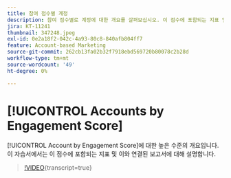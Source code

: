 ```yaml
---
title: 참여 점수별 계정
description: 참여 점수별로 계정에 대한 개요를 살펴보십시오. 이 점수에 포함되는 지표 및 이와 관련된 보고서를 알아봅니다.
jira: KT-11241
thumbnail: 347248.jpeg
exl-id: 0e2a18f2-042c-4a93-80c8-840afb804ff7
feature: Account-based Marketing
source-git-commit: 262cb13fa02b32f7918ebd569720b80078c2b28d
workflow-type: tm+mt
source-wordcount: '49'
ht-degree: 0%

---
```


# [!UICONTROL Accounts by Engagement Score]

[!UICONTROL Account by Engagement Score]에 대한 높은 수준의 개요입니다.  이 자습서에서는 이 점수에 포함되는 지표 및 이와 연결된 보고서에 대해 설명합니다.

>[!VIDEO](https://video.tv.adobe.com/v/347248/?learn=on){transcript=true}
